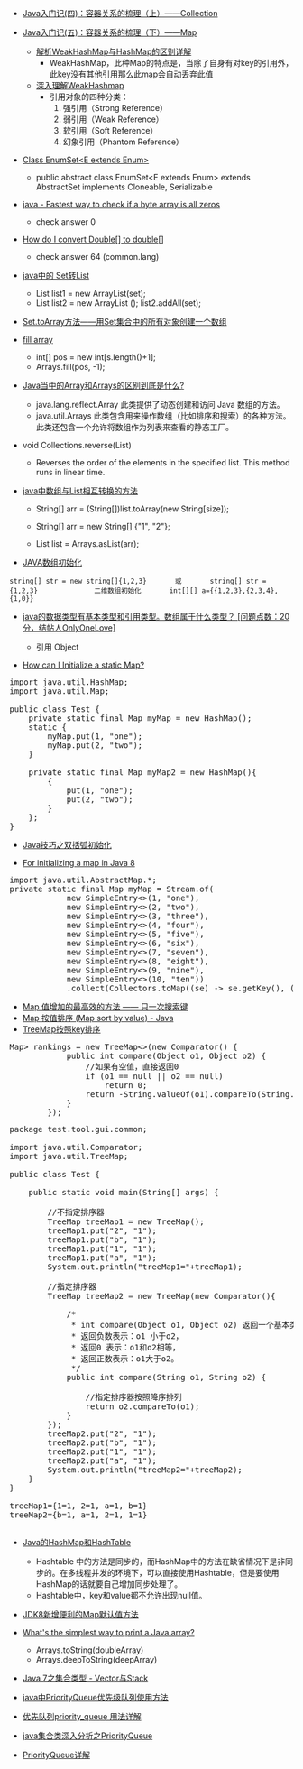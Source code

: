  - [Java入门记(四)：容器关系的梳理（上）——Collection](http://www.cnblogs.com/wuyuegb2312/p/3867293.html)
 - [Java入门记(五)：容器关系的梳理（下）——Map](http://www.cnblogs.com/wuyuegb2312/p/4458468.html)
    - [解析WeakHashMap与HashMap的区别详解](http://www.jb51.net/article/36948.htm)
        - WeakHashMap，此种Map的特点是，当除了自身有对key的引用外，此key没有其他引用那么此map会自动丢弃此值
    - [深入理解WeakHashmap](http://mikewang.blog.51cto.com/3826268/880775/)
        - 引用对象的四种分类：
          1. 强引用（Strong Reference）
          2. 弱引用（Weak Reference）
          3. 软引用（Soft Reference）
          4. 幻象引用（Phantom Reference）
          
 - [Class EnumSet<E extends Enum<E>>](http://docs.oracle.com/javase/7/docs/api/java/util/EnumSet.html)
    - public abstract class EnumSet<E extends Enum<E>>
      extends AbstractSet<E>
      implements Cloneable, Serializable
 
 - [java - Fastest way to check if a byte array is all zeros](http://stackoverflow.com/questions/23824364/fastest-way-to-check-if-a-byte-array-is-all-zeros/23824753)
    - check answer 0
    
 - [How do I convert Double[] to double[]](http://stackoverflow.com/questions/1109988/how-do-i-convert-double-to-double)
    - check answer 64 (common.lang)
    
 - [java中的 Set转List](http://blog.csdn.net/linan0930/article/details/14214645)
    - List<String> list1 = new ArrayList<String>(set);
    - List<String> list2 = new ArrayList<String> ();  list2.addAll(set);  
    
 - [Set.toArray方法——用Set集合中的所有对象创建一个数组](http://book.2cto.com/201309/31817.html)
 
 - [fill array](http://www.programcreek.com/2012/12/leetcode-solution-word-break/)
    - int[] pos = new int[s.length()+1];
    - Arrays.fill(pos, -1);
    
 - [Java当中的Array和Arrays的区别到底是什么?](http://bbs.csdn.net/topics/390186833)
    - java.lang.reflect.Array
      此类提供了动态创建和访问 Java 数组的方法。
    - java.util.Arrays
      此类包含用来操作数组（比如排序和搜索）的各种方法。此类还包含一个允许将数组作为列表来查看的静态工厂。
       
 - void Collections.reverse(List)
    - Reverses the order of the elements in the specified list. This method runs in linear time.

 - [java中数组与List相互转换的方法](http://blog.csdn.net/justfornn413/article/details/5348203)
    - String[] arr = (String[])list.toArray(new String[size]);
    
    - String[] arr = new String[] {"1", "2"};
    - List list = Arrays.asList(arr);
 
 - [JAVA数组初始化](http://wenwen.sogou.com/z/q69635729.htm)
 
```
string[] str = new string[]{1,2,3}       或       string[] str = {1,2,3}              二维数组初始化       int[][] a={{1,2,3},{2,3,4},{1,0}}
``` 

 - [java的数据类型有基本类型和引用类型。数组属于什么类型？ [问题点数：20分，结帖人OnlyOneLove]](http://bbs.csdn.net/topics/330044718)
    - 引用 Object
    
 - [How can I Initialize a static Map?](http://stackoverflow.com/questions/507602/how-can-i-initialize-a-static-map)

<pre>
import java.util.HashMap;
import java.util.Map;

public class Test {
    private static final Map<Integer, String> myMap = new HashMap<Integer, String>();
    static {
        myMap.put(1, "one");
        myMap.put(2, "two");
    }

    private static final Map<Integer, String> myMap2 = new HashMap<Integer, String>(){
        {
            put(1, "one");
            put(2, "two");
        }
    };
}
</pre>

 - [Java技巧之双括弧初始化](http://blog.csdn.net/ligaoyang/article/details/4410379)

 - [For initializing a map in Java 8](http://stackoverflow.com/questions/507602/how-can-i-initialize-a-static-map/37384773#37384773)
<pre>
import java.util.AbstractMap.*;
private static final Map<Integer, String> myMap = Stream.of(
            new SimpleEntry<>(1, "one"),
            new SimpleEntry<>(2, "two"),
            new SimpleEntry<>(3, "three"),
            new SimpleEntry<>(4, "four"),
            new SimpleEntry<>(5, "five"),
            new SimpleEntry<>(6, "six"),
            new SimpleEntry<>(7, "seven"),
            new SimpleEntry<>(8, "eight"),
            new SimpleEntry<>(9, "nine"),
            new SimpleEntry<>(10, "ten"))
            .collect(Collectors.toMap((se) -> se.getKey(), (se) -> se.getValue()));
</pre>

 - [Map 值增加的最高效的方法 —— 只一次搜索键](http://www.oschina.net/translate/most-efficient-way-to-increment-a-map-value-in-java-only-search-the-key-once)
 - [Map 按值排序 (Map sort by value) - Java](http://blog.csdn.net/srjklssj/article/details/6324880)
 - [TreeMap按照key排序](http://huangqiqing123.iteye.com/blog/1461163)
<pre>
Map<Double, List<String>> rankings = new TreeMap<>(new Comparator() {
            public int compare(Object o1, Object o2) {
                //如果有空值，直接返回0
                if (o1 == null || o2 == null)
                    return 0;
                return -String.valueOf(o1).compareTo(String.valueOf(o2));
            }
        });
</pre>

<pre>
package test.tool.gui.common;  
  
import java.util.Comparator;  
import java.util.TreeMap;  
  
public class Test {  
      
    public static void main(String[] args) {  
          
        //不指定排序器  
        TreeMap<String, String> treeMap1 = new TreeMap<String, String>();  
        treeMap1.put("2", "1");  
        treeMap1.put("b", "1");  
        treeMap1.put("1", "1");  
        treeMap1.put("a", "1");  
        System.out.println("treeMap1="+treeMap1);  
  
        //指定排序器  
        TreeMap<String, String> treeMap2 = new TreeMap<String, String>(new Comparator<String>(){  
  
            /* 
             * int compare(Object o1, Object o2) 返回一个基本类型的整型， 
             * 返回负数表示：o1 小于o2， 
             * 返回0 表示：o1和o2相等， 
             * 返回正数表示：o1大于o2。 
             */  
            public int compare(String o1, String o2) {  
              
                //指定排序器按照降序排列  
                return o2.compareTo(o1);  
            }     
        });  
        treeMap2.put("2", "1");  
        treeMap2.put("b", "1");  
        treeMap2.put("1", "1");  
        treeMap2.put("a", "1");  
        System.out.println("treeMap2="+treeMap2);  
    }  
} 

treeMap1={1=1, 2=1, a=1, b=1}  
treeMap2={b=1, a=1, 2=1, 1=1} 

</pre>

 - [Java的HashMap和HashTable](http://www.cnblogs.com/devinzhang/archive/2012/01/13/2321481.html)
    - Hashtable 中的方法是同步的，而HashMap中的方法在缺省情况下是非同步的。在多线程并发的环境下，可以直接使用Hashtable，但是要使用HashMap的话就要自己增加同步处理了。
    - Hashtable中，key和value都不允许出现null值。
 - [JDK8新增便利的Map默认值方法](http://blog.csdn.net/kingviker/article/details/26221227)
    
 - [What's the simplest way to print a Java array?](http://stackoverflow.com/questions/409784/whats-the-simplest-way-to-print-a-java-array)
    - Arrays.toString(doubleArray)
    - Arrays.deepToString(deepArray)
    
 - [Java 7之集合类型 - Vector与Stack](http://www.2cto.com/kf/201402/280227.html)
 
 - [java中PriorityQueue优先级队列使用方法](http://blog.csdn.net/hiphopmattshi/article/details/7334487)
 - [优先队列priority_queue 用法详解](http://www.cnblogs.com/void/archive/2012/02/01/2335224.html)
 - [java集合类深入分析之PriorityQueue](http://shmilyaw-hotmail-com.iteye.com/blog/1827136)
 - [PriorityQueue详解](http://blog.csdn.net/chengyingzhilian/article/details/8078032)
